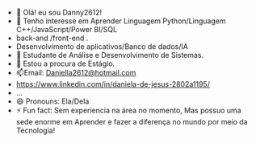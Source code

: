 - 👋 Olá! eu sou Danny2612!
- 👀 Tenho interesse em Aprender Linguagem Python/Linguagem C++/JavaScript/Power BI/SQL
-  back-and /front-end .
- Desenvolvimento de aplicativos/Banco de dados/IA
- 🌱 Estudante de Análise e Desenvolvimento de Sistemas.
- 💞️ Estou a procura de Estágio.
- 📫Email: Daniella2612@hotmail.com
- https://www.linkedin.com/in/daniela-de-jesus-2802a1195/
-  ...
- 😄 Pronouns: Ela/Dela
- ⚡ Fun fact: Sem experiencia na área no momento, Mas possuo uma sede enorme em Aprender e fazer a diferença no mundo por meio da Tecnologia!

<!---
Danny2612/Danny2612 is a ✨ special ✨ repository because its `README.md` (this file) appears on your GitHub profile.
You can click the Preview link to take a look at your changes.
--->
